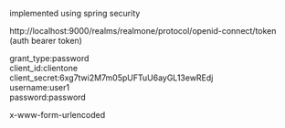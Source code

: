 implemented using spring security

http://localhost:9000/realms/realmone/protocol/openid-connect/token  (auth bearer token)  

grant_type:password  
client_id:clientone  
client_secret:6xg7twi2M7m05pUFTuU6ayGL13ewREdj  
username:user1  
password:password  

x-www-form-urlencoded
